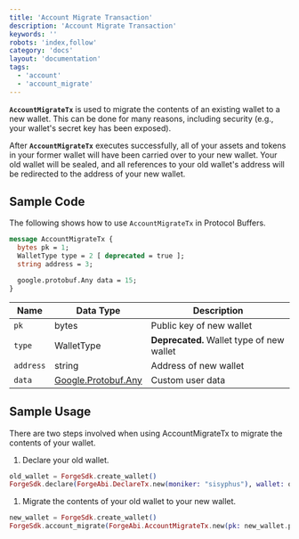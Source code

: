 ```yaml
---
title: 'Account Migrate Transaction'
description: 'Account Migrate Transaction'
keywords: ''
robots: 'index,follow'
category: 'docs'
layout: 'documentation'
tags:
  - 'account'
  - 'account_migrate'
---
```


**`AccountMigrateTx`** is used to migrate the contents of an existing wallet to a new wallet. This can be done for many reasons, including security (e.g., your wallet's secret key has been exposed).

After **`AccountMigrateTx`** executes successfully, all of your assets and tokens in your former wallet will have been carried over to your new wallet. Your old wallet will be sealed, and all references to your old wallet's address will be redirected to the address of your new wallet.

## Sample Code

The following shows how to use `AccountMigrateTx` in Protocol Buffers.

```protobuf
message AccountMigrateTx {
  bytes pk = 1;
  WalletType type = 2 [ deprecated = true ];
  string address = 3;

  google.protobuf.Any data = 15;
}
```

| Name | Data Type | Description |
| - | - | - |
| `pk` | bytes | Public key of new wallet |
| `type` | WalletType |  **Deprecated.** Wallet type of new wallet |
| `address` | string | Address of new wallet |
| `data` | [Google.Protobuf.Any](https://developers.google.com/protocol-buffers/docs/proto3#any) | Custom user data |

## Sample Usage

There are two steps involved when using AccountMigrateTx to migrate the contents of your wallet.

1. Declare your old wallet.

```elixir
old_wallet = ForgeSdk.create_wallet()
ForgeSdk.declare(ForgeAbi.DeclareTx.new(moniker: "sisyphus"), wallet: old_wallet)
```

1. Migrate the contents of your old wallet to your new wallet.

```elixir
new_wallet = ForgeSdk.create_wallet()
ForgeSdk.account_migrate(ForgeAbi.AccountMigrateTx.new(pk: new_wallet.pk, address: new_wallet.address), wallet: old_wallet)
```
